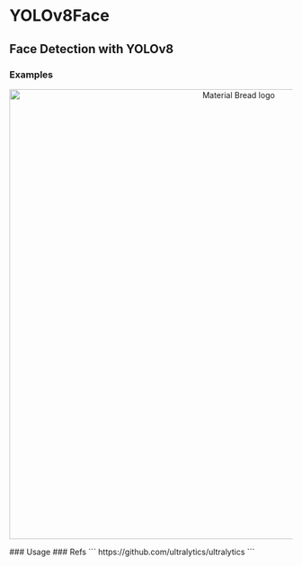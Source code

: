 # YOLOv8Face
## Face Detection with YOLOv8
### Examples 

<p align="center">
    <img width="800" src="https://user-images.githubusercontent.com/79300456/214137873-91182723-1410-4679-b386-907eee1b8c14.png" alt="Material Bread logo">
</p>
### Usage
### Refs
```
https://github.com/ultralytics/ultralytics
```
